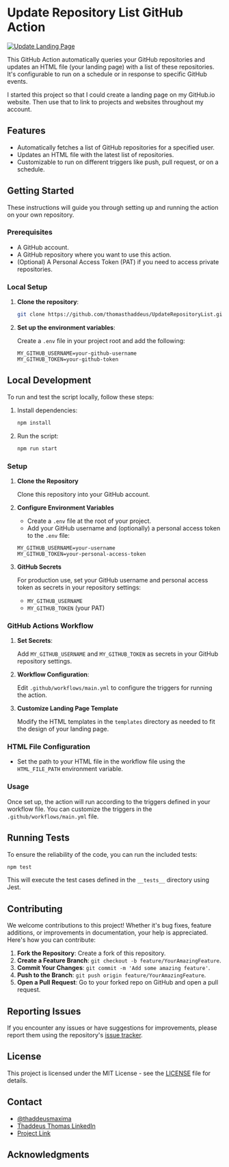 # Update Repository List GitHub Action

[![Update Landing Page](https://github.com/thomasthaddeus/UpdateRepositoryList/actions/workflows/main.yml/badge.svg)](https://github.com/thomasthaddeus/UpdateRepositoryList/actions/workflows/main.yml)

This GitHub Action automatically queries your GitHub repositories and updates an HTML file (your landing page) with a list of these repositories. It's configurable to run on a schedule or in response to specific GitHub events.

I started this project so that I could create a landing page on my GitHub.io website. Then use that to link to projects and websites throughout my account.

## Features

- Automatically fetches a list of GitHub repositories for a specified user.
- Updates an HTML file with the latest list of repositories.
- Customizable to run on different triggers like push, pull request, or on a schedule.

## Getting Started

These instructions will guide you through setting up and running the action on your own repository.

### Prerequisites

- A GitHub account.
- A GitHub repository where you want to use this action.
- (Optional) A Personal Access Token (PAT) if you need to access private repositories.

### Local Setup

1. **Clone the repository**:

   ```bash
   git clone https://github.com/thomasthaddeus/UpdateRepositoryList.git
   ```

2. **Set up the environment variables**:

   Create a `.env` file in your project root and add the following:

   ```env
   MY_GITHUB_USERNAME=your-github-username
   MY_GITHUB_TOKEN=your-github-token
   ```

## Local Development

To run and test the script locally, follow these steps:

1. Install dependencies:

   ```bash
   npm install
   ```

2. Run the script:

   ```bash
   npm run start
   ```

### Setup

1. **Clone the Repository**

   Clone this repository into your GitHub account.

2. **Configure Environment Variables**

   - Create a `.env` file at the root of your project.
   - Add your GitHub username and (optionally) a personal access token to the `.env` file:

    ```env
    MY_GITHUB_USERNAME=your-username
    MY_GITHUB_TOKEN=your-personal-access-token
    ```

3. **GitHub Secrets**

   For production use, set your GitHub username and personal access token as secrets in your repository settings:

   - `MY_GITHUB_USERNAME`
   - `MY_GITHUB_TOKEN` (your PAT)

### GitHub Actions Workflow

1. **Set Secrets**:

   Add `MY_GITHUB_USERNAME` and `MY_GITHUB_TOKEN` as secrets in your GitHub repository settings.

2. **Workflow Configuration**:

   Edit `.github/workflows/main.yml` to configure the triggers for running the action.

3. **Customize Landing Page Template**

   Modify the HTML templates in the `templates` directory as needed to fit the design of your landing page.

### HTML File Configuration

- Set the path to your HTML file in the workflow file using the `HTML_FILE_PATH` environment variable.

### Usage

Once set up, the action will run according to the triggers defined in your workflow file. You can customize the triggers in the `.github/workflows/main.yml` file.

## Running Tests

To ensure the reliability of the code, you can run the included tests:

```bash
npm test
```

This will execute the test cases defined in the `__tests__` directory using Jest.

## Contributing

We welcome contributions to this project! Whether it's bug fixes, feature additions, or improvements in documentation, your help is appreciated. Here's how you can contribute:

1. **Fork the Repository**: Create a fork of this repository.
2. **Create a Feature Branch**: `git checkout -b feature/YourAmazingFeature`.
3. **Commit Your Changes**: `git commit -m 'Add some amazing feature'`.
4. **Push to the Branch**: `git push origin feature/YourAmazingFeature`.
5. **Open a Pull Request**: Go to your forked repo on GitHub and open a pull request.

## Reporting Issues

If you encounter any issues or have suggestions for improvements, please report them using the repository's [issue tracker](https://github.com/thomasthaddeus/UpdateRepositoryList/issues).

## License

This project is licensed under the MIT License - see the [LICENSE](LICENSE) file for details.

## Contact

- [@thaddeusmaxima](https://twitter.com/thaddeusmaxima)
- [Thaddeus Thomas LinkedIn](https://linkedin.com/in/thaddeusthomas)
- [Project Link](https://github.com/thomasthaddeus/UpdateRespositoryList)

## Acknowledgments

<!-- - Mention anyone or any project that inspired or contributed to this project. -->
